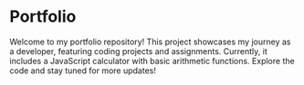 # Portfolio

Welcome to my portfolio repository! This project showcases my journey as a developer, featuring coding projects and assignments. Currently, it includes a JavaScript calculator with basic arithmetic functions. Explore the code and stay tuned for more updates!